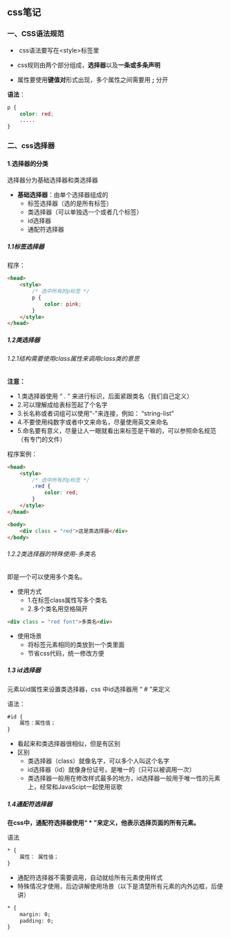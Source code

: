 ## css笔记

### 一、CSS语法规范

- ​	css语法要写在\<style>标签里

- css规则由两个部分组成，**选择器**以及**一条或多条声明**
- 属性要使用**键值对**形式出现，多个属性之间需要用 **;** 分开

**语法**：

```css
p {
    color: red;
    .....
}
```

### 二、css选择器

#### 1.选择器的分类

选择器分为基础选择器和类选择器

- **基础选择器**：由单个选择器组成的
  - 标签选择器（选的是所有标签）
  - 类选择器（可以单独选一个或者几个标签）
  - id选择器
  - 通配符选择器

##### 1.1标签选择器

程序：

```html
<head>
	<style>
        /* 选中所有的p标签 */
        p {
            color: pink;
        }
    </style>
</head>
```

##### 1.2类选择器

###### 1.2.1结构需要使用class属性来调用class类的意思

**注意：**

- 1.类选择器使用 “ . ” 来进行标识，后面紧跟类名（我们自己定义）
- 2.可以理解成给表标签起了个名字
- 3.长名称或者词组可以使用“-”来连接，例如： “string-list”
- 4.不要使用纯数字或者中文来命名，尽量使用英文来命名
- 5.命名要有意义，尽量让人一眼就看出来标签是干嘛的，可以参照命名规范（有专门的文件）

程序案例：

```html
<head>
	<style>
        /* 选中所有的p标签 */
        .red {
            color: red;
        }
    </style>
</head>

<body>
    <div class = "red">这是类选择器</div>
</body>
```

###### 1.2.2类选择器的特殊使用-多类名

即是一个可以使用多个类名。

- 使用方式
  - 1.在标签class属性写多个类名
  - 2.多个类名用空格隔开

```html
<div class = "red font">多类名<div>	
```

- 使用场景
  - 将标签元素相同的类放到一个类里面
  - 节省css代码，统一修改方便

##### 1.3 id选择器

元素以id属性来设置类选择器，css 中id选择器用 “ # ”来定义

语法：

```html
#id {
	属性：属性值；
}
```

- 看起来和类选择器很相似，但是有区别
- 区别
  - 类选择器（class）就像名字，可以多个人叫这个名字
  - id选择器（id）就像身份证号，是唯一的（只可以被调用一次）
  - 类选择器一般用在修改样式最多的地方，id选择器一般用于唯一性的元素上，经常和JavaScipt一起使用讴歌

##### 1.4通配符选择器

**在css中，通配符选择器使用“ * ”来定义，他表示选择页面的所有元素。**

语法

```html
* {
    属性： 属性值；
}
```

- 通配符选择器不需要调用，自动就给所有元素使用样式
- 特殊情况才使用，后边讲解使用场景（以下是清楚所有元素的内外边框，后便讲）

```html
* {
	margin: 0;
	padding: 0;
}
```

